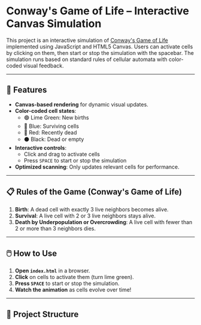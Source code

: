 # Conway's Game of Life – Interactive Canvas Simulation

This project is an interactive simulation of [Conway's Game of Life](https://en.wikipedia.org/wiki/Conway%27s_Game_of_Life) implemented using JavaScript and HTML5 Canvas. Users can activate cells by clicking on them, then start or stop the simulation with the spacebar. The simulation runs based on standard rules of cellular automata with color-coded visual feedback.

---

## 🚀 Features

- **Canvas-based rendering** for dynamic visual updates.
- **Color-coded cell states**:
  - 🟢 Lime Green: New births
  - 🔵 Blue: Surviving cells
  - 🔴 Red: Recently dead
  - ⚫ Black: Dead or empty
- **Interactive controls**:
  - Click and drag to activate cells
  - Press `SPACE` to start or stop the simulation
- **Optimized scanning**: Only updates relevant cells for performance.

---

## 📋 Rules of the Game (Conway's Game of Life)

1. **Birth**: A dead cell with exactly 3 live neighbors becomes alive.
2. **Survival**: A live cell with 2 or 3 live neighbors stays alive.
3. **Death by Underpopulation or Overcrowding**: A live cell with fewer than 2 or more than 3 neighbors dies.

---

## 🖱️ How to Use

1. **Open `index.html`** in a browser.
2. **Click** on cells to activate them (turn lime green).
3. **Press `SPACE`** to start or stop the simulation.
4. **Watch the animation** as cells evolve over time!

---

## 🧱 Project Structure

